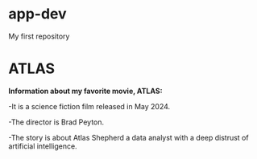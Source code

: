 # app-dev
My first repository
# ATLAS
**Information about my favorite movie, ATLAS:**

-It is a science fiction film released in May 2024.

-The director is Brad Peyton.

-The story is about Atlas Shepherd a data analyst with a deep distrust of artificial intelligence.

